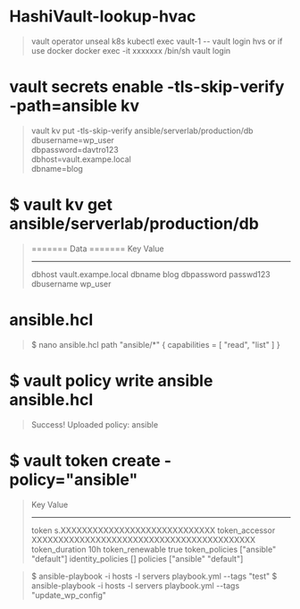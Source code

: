 # HashiVault-lookup-hvac
>
> vault operator unseal
> k8s
> kubectl exec vault-1 -- vault login hvs
> or 
> if use docker
> docker exec -it xxxxxxx /bin/sh
> vault login

# vault secrets enable -tls-skip-verify -path=ansible kv
> 
> vault kv put -tls-skip-verify ansible/serverlab/production/db \
>   dbusername=wp_user \
>   dbpassword=davtro123 \
>   dbhost=vault.exampe.local \
>  dbname=blog
> 

# $ vault kv get ansible/serverlab/production/db
> ======= Data =======
> Key           Value
> ---           -----
> dbhost        vault.exampe.local
> dbname        blog
> dbpassword    passwd123
> dbusername    wp_user


# ansible.hcl

> $ nano ansible.hcl
> path "ansible/*" {
>  capabilities = [ "read", "list" ]
> }


# $ vault policy write ansible ansible.hcl
> Success! Uploaded policy: ansible


# $ vault token create -policy="ansible"
> Key                  Value
> ---                  -----
> token                s.XXXXXXXXXXXXXXXXXXXXXXXXXXXXX
> token_accessor       XXXXXXXXXXXXXXXXXXXXXXXXXXXXXXXXXXXXXXXXXX
> token_duration       10h
> token_renewable      true
> token_policies       ["ansible" "default"]
> identity_policies    []
> policies             ["ansible" "default"]


> $ ansible-playbook -i hosts -l servers playbook.yml --tags "test"
> $ ansible-playbook -i hosts -l servers playbook.yml --tags "update_wp_config"
